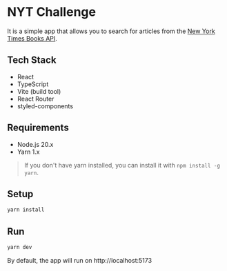 # NYT Challenge

It is a simple app that allows you to search for articles from the [New York Times Books API](https://developer.nytimes.com/docs/books-product/1/overview).

## Tech Stack

- React
- TypeScript
- Vite (build tool)
- React Router
- styled-components

## Requirements

- Node.js 20.x
- Yarn 1.x

> If you don't have yarn installed, you can install it with `npm install -g yarn`.

## Setup

```bash
yarn install
```

## Run

```bash
yarn dev
```

By default, the app will run on http://localhost:5173
